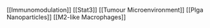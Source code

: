 [[Immunomodulation]]
[[Stat3]]
[[Tumour Microenvironment]]
[[Plga Nanoparticles]]
[[M2-like Macrophages]]
